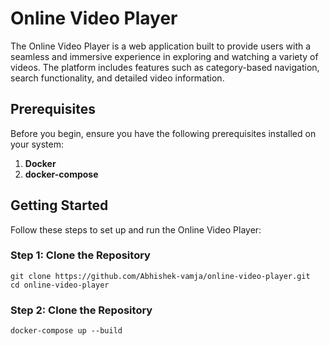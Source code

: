 # Online Video Player

The Online Video Player is a web application built to provide users with a seamless and immersive experience in exploring and watching a variety of videos. The platform includes features such as category-based navigation, search functionality, and detailed video information.

## Prerequisites

Before you begin, ensure you have the following prerequisites installed on your system:

1. **Docker**
2. **docker-compose**

## Getting Started

Follow these steps to set up and run the Online Video Player:

### Step 1: Clone the Repository
    
    git clone https://github.com/Abhishek-vamja/online-video-player.git
    cd online-video-player

### Step 2: Clone the Repository

    docker-compose up --build
